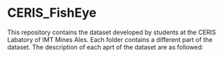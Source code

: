 # CERIS_FishEye

This repository contains the dataset developed by students at the CERIS Labatory of IMT Mines Ales. Each folder contains a different part of the dataset. The description of each aprt of the dataset are as followed:
